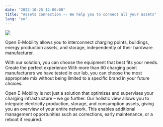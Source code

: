 ```yaml
---
date: "2022-10-25 12:00:00"
title: "Assets connection -- We help you to connect all your assets"
lang: "en"
---
```


![](*<?=$rbase?>*/img/mock-up-application_smart-charging02-800x667.png)

Open E-Mobility allows you to interconnect charging points, buildings, energy production assets, and storage, independently of their hardware manufacturer.

With our solution, you can choose the equipment that best fits your needs.
Create the perfect experience
With more than 60 charging point manufacturers we have tested in our lab, you can choose the most appropriate mix without being limited to a specific brand in your future choices.

Open E-Mobility is not just a solution that optimizes and supervises your charging infrastructure – we go further. Our holistic view allows you to integrate electricity production, storage, and consumption assets, giving you an overview of your entire network. This enables additional management opportunities such as corrections, early maintenance, or a reboot if required.

